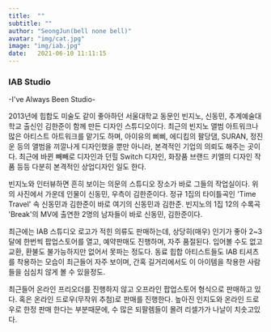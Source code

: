 ```yaml
---
title:  ""
subtitle: ""
author: "SeongJun(bell none bell)"
avatar: "img/cat.jpg"
image: "img/iab.jpg"
date:   2021-06-10 11:11:15
---
```


### IAB Studio
-I've Always Been Studio-

2013년에 힙합도 미술도 같이 좋아하던 서울대학교 동문인 빈지노, 신동민, 추계예술대학교 출신인 김한준이 함께 만든 디자인 스튜디오이다. 최근의 빈지노 앨범 아트워크나 많은 아티스트 아트워크를 맡기도 하며, 아이유의 삐삐, 에디킴의 팔당댐, SURAN, 정진운 등의 앨범을 끼깔나게 디자인했을 뿐만 아니라, 본격적인 기업의 의뢰도 해주는 곳이다. 최근에 바뀐 빼빼로 디자인과 던힐 Switch 디자인, 화장품 브랜드 키엘의 디자인 작품 등등 다분히 본격적인 상업디자인 일도 한다.

빈지노와 인터뷰하면 흔히 보이는 의문의 스튜디오 장소가 바로 그들의 작업실이다. 위의 사진에서 가운데 인물이 신동민, 우측이 김한준이다. 정규 1집의 타이틀곡인 'Time Travel' 속 신동민과 김한준이 바로 여기의 신동민과 김한준. 빈지노의 1집 12의 수록곡 'Break'의 MV에 출연한 2명의 남자들이 바로 신동민, 김한준이다.

최근에는 IAB 스튜디오 로고가 적힌 의류도 판매하는데, 상당히(매우) 인기가 좋아 2~3달에 한번씩 팝업스토어를 열고, 예약판매도 진행하며, 자주 품절된다. 입어볼 수도 없고 교환, 환불도 불가능하지만 없어서 못파는 정도다. 동료 힙합 아티스트들도 IAB 티셔츠를 착용하는 모습이 최근들어 자주 보이며, 간혹 길거리에서도 이 아이템을 착용한 사람들을 심심치 않게 볼 수 있을정도.

최근들어 온라인 프리오더를 진행하지 않고 오프라인 팝업스토어 형식으로 판매하고 있다.
혹은 온라인 드로우(무작위 추첨)로 판매를 진행한다.
높아진 인지도와 온라인 드로우로 한정 판매 한다는 부분때문에, 수 많은 되팔렘들이 몰려 리셀가가 나날이 치솟고있다.
